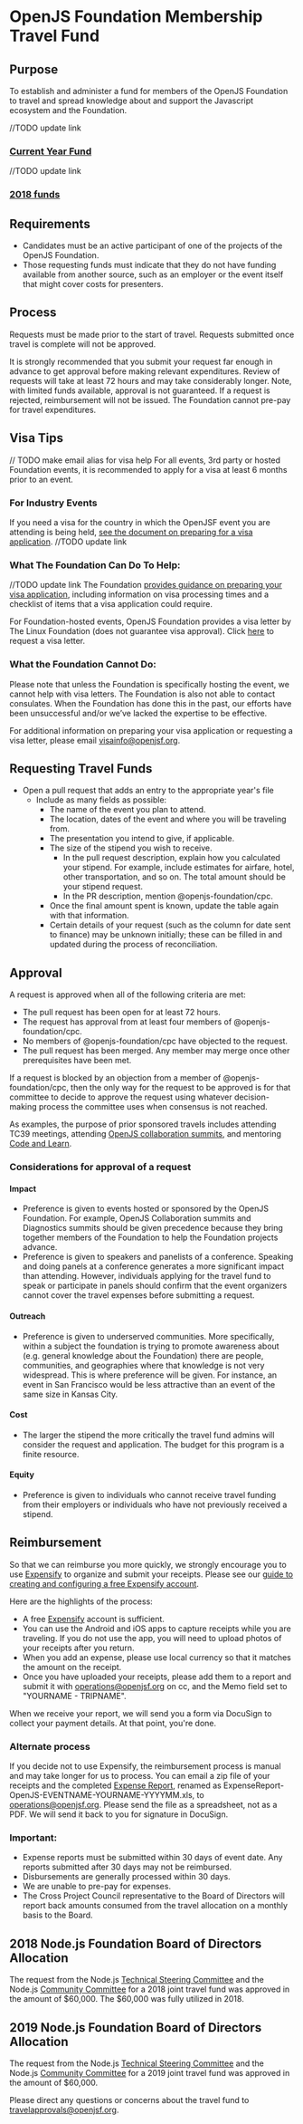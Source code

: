 # OpenJS Foundation Membership Travel Fund

## Purpose

To establish and administer a fund for members of the OpenJS Foundation to travel and spread knowledge about and support the Javascript ecosystem and the Foundation.

//TODO update link
### [Current Year Fund](https://github.com/nodejs/admin/blob/master/TravelFunds/2019.md)

//TODO update link
### [2018 funds](https://github.com/nodejs/admin/blob/master/TravelFunds/2018.md)

## Requirements

* Candidates must be an active participant of one of the projects of the OpenJS Foundation.
* Those requesting funds must indicate that they do not have funding available from another source, such as an employer or
the event itself that might cover costs for presenters.

## Process

Requests must be made prior to the start of travel. Requests submitted once travel is complete will not be approved.

It is strongly recommended that you submit your request far enough in advance to get approval before making relevant expenditures.
Review of requests will take at least 72 hours and may take considerably longer. Note, with limited funds available, approval is not
guaranteed. If a request is rejected, reimbursement will not be issued. The Foundation cannot pre-pay for travel expenditures.

## Visa Tips

// TODO make email alias for visa help
For all events, 3rd party or hosted Foundation events, it is recommended to apply for a visa at least 6 months prior to an event.

### For Industry Events

If you need a visa for the country in which the OpenJSF event you are attending is being held,
[see the document on preparing for a visa application](https://github.com/nodejs/admin/blob/master/travel-visas.md). //TODO update link

### What The Foundation Can Do To Help:

//TODO update link
The Foundation [provides guidance on preparing your visa application](https://github.com/nodejs/admin/blob/master/travel-visas.md),
including information on visa processing times and a checklist of items that a visa application could require.

For Foundation-hosted events, OpenJS Foundation provides a visa letter by The Linux Foundation (does not guarantee visa approval).
Click [here](https://events.linuxfoundation.org/events/node-js-interactive-2018/attend/visa-request/) to request a visa letter.

### What the Foundation Cannot Do:

Please note that unless the Foundation is specifically hosting the event, we cannot help with visa letters.
The Foundation is also not able to contact consulates. When the Foundation has done this in the past, our efforts have been unsuccessful
and/or we’ve lacked the expertise to be effective.  

For additional information on preparing your visa application or requesting a visa letter, please email
[visainfo@openjsf.org](mailto:visainfo@openjsf.org).

## Requesting Travel Funds

* Open a pull request that adds an entry to the appropriate year's file
  * Include as many fields as possible:
    * The name of the event you plan to attend.
    * The location, dates of the event and where you will be traveling from.
    * The presentation you intend to give, if applicable.
    * The size of the stipend you wish to receive.
      * In the pull request description, explain how you calculated your
        stipend. For example, include estimates for airfare, hotel, other
        transportation, and so on. The total amount should be your stipend
        request.
      * In the PR description, mention @openjs-foundation/cpc.
    * Once the final amount spent is known, update the table again with that information.
    * Certain details of your request (such as the column for date sent to finance) may be unknown initially; these can be filled in and updated during the process of reconciliation.

## Approval

A request is approved when all of the following criteria are met:

* The pull request has been open for at least 72 hours.
* The request has approval from at least four members of @openjs-foundation/cpc.
* No members of @openjs-foundation/cpc have objected to the request.
* The pull request has been merged. Any member may merge once other prerequisites have been met.

If a request is blocked by an objection from a member of @openjs-foundation/cpc, then the only way for the request
to be approved is for that committee to decide to approve the request using whatever decision-making process the committee uses when
consensus is not reached.

As examples, the purpose of prior sponsored travels includes attending TC39 meetings,
attending [OpenJS collaboration summits](https://github.com/nodejs/summit), and
mentoring [Code and Learn](https://github.com/nodejs/code-and-learn).

### Considerations for approval of a request

#### Impact
* Preference is given to events hosted or sponsored by the OpenJS Foundation. For example, OpenJS Collaboration summits and Diagnostics summits should be given precedence because they bring together members of the Foundation to help the Foundation projects advance.
* Preference is given to speakers and panelists of a conference. Speaking and doing panels at a conference generates a more
significant impact than attending. However, individuals applying for the travel fund to speak or participate in panels should confirm that the event organizers cannot cover the travel expenses before submitting a request.

#### Outreach
* Preference is given to underserved communities. More specifically, within a subject the foundation is trying to promote awareness
about (e.g. general knowledge about the Foundation) there are people, communities, and geographies where that knowledge is not very
widespread. This is where preference will be given. For instance, an event in San Francisco would be less attractive than an event of the same size in Kansas City.

#### Cost
* The larger the stipend the more critically the travel fund admins will consider the request and application.
The budget for this program is a finite resource.

#### Equity
* Preference is given to individuals who cannot receive travel funding from their employers or individuals who have not previously received a stipend.

## Reimbursement

So that we can reimburse you more quickly, we strongly encourage you to use
[Expensify](https://expensify.com) to organize and submit your receipts.  Please
see our [guide to creating and configuring a free Expensify
account](./reimbursement_process.pdf).

Here are the highlights of the process:

* A free [Expensify](https://www.expensify.com/) account is sufficient.
* You can use the Android and iOS apps to capture receipts while you are
  traveling.  If you do not use the app, you will need to upload photos of your
  receipts after you return.
* When you add an expense, please use local currency so that it matches the
  amount on the receipt.
* Once you have uploaded your receipts, please add them to a report and submit
  it with [operations@openjsf.org](mailto:operations@openjsf.org) on cc, and the
  Memo field set to "YOURNAME - TRIPNAME".

When we receive your report, we will send you a form via DocuSign to collect
your payment details.  At that point, you're done.

### Alternate process

If you decide not to use Expensify, the reimbursement process is manual and may
take longer for us to process.  You can email a zip file of your receipts and
the completed [Expense Report](./expense-report-template.xls?raw=true), renamed
as ExpenseReport-OpenJS-EVENTNAME-YOURNAME-YYYYMM.xls, to
[operations@openjsf.org](mailto:operations@openjsf.org).  Please send the file
as a spreadsheet, not as a PDF.  We will send it back to you for signature in
DocuSign.

### Important:

* Expense reports must be submitted within 30 days of event date. Any reports submitted after 30 days may not be reimbursed.
* Disbursements are generally processed within 30 days.
* We are unable to pre-pay for expenses.
* The Cross Project Council representative to the Board of Directors will report back amounts consumed from the travel allocation on a monthly basis to the Board.

## 2018 Node.js Foundation Board of Directors Allocation
The request from the Node.js [Technical Steering Committee](https://github.com/nodejs/TSC) and the Node.js [Community Committee](https://github.com/nodejs/community-committee) for a 2018 joint travel fund was approved in the amount of $60,000. The $60,000 was fully utilized in 2018.

## 2019 Node.js Foundation Board of Directors Allocation

The request from the Node.js [Technical Steering Committee](https://github.com/nodejs/TSC) and the Node.js [Community Committee](https://github.com/nodejs/community-committee) for a 2019 joint travel fund was approved in the amount of $60,000.

Please direct any questions or concerns about the travel fund to [travelapprovals@openjsf.org](mailto:travelapprovals@openjsf.org).

